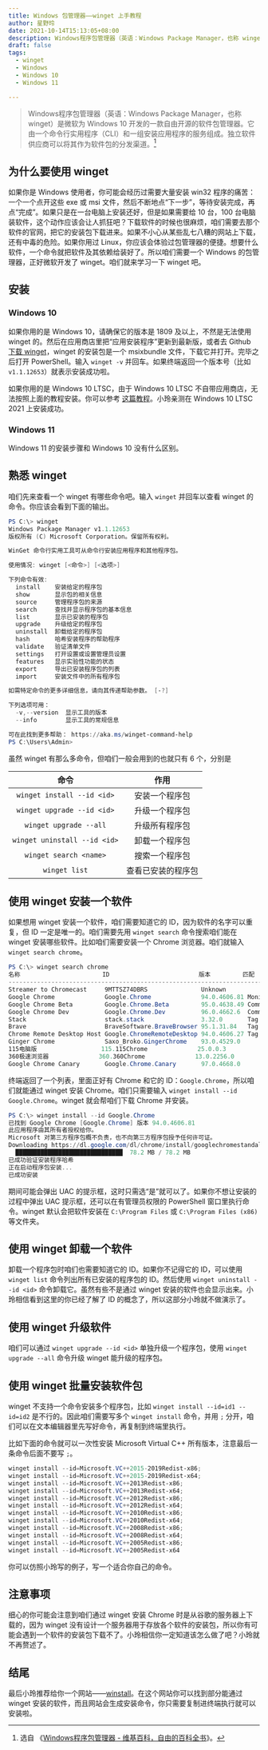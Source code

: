 ```yaml
---
title: Windows 包管理器——winget 上手教程
author: 星野玲
date: 2021-10-14T15:13:05+08:00
description: Windows程序包管理器（英语：Windows Package Manager，也称 winget）是微软为 Windows 10 开发的一款自由开源的软件包管理器。它由一个命令行实用程序（CLI）和一组安装应用程序的服务组成。独立软件供应商可以将其作为软件包的分发渠道。
draft: false
tags:
  - winget
  - Windows
  - Windows 10
  - Windows 11

---
```


> Windows程序包管理器（英语：Windows Package Manager，也称 winget）是微软为 Windows 10 开发的一款自由开源的软件包管理器。它由一个命令行实用程序（CLI）和一组安装应用程序的服务组成。独立软件供应商可以将其作为软件包的分发渠道。[^1]

[^1]: 选自 《[Windows程序包管理器 - 维基百科，自由的百科全书](https://zh.wikipedia.org/wiki/Windows%E7%A8%8B%E5%BA%8F%E5%8C%85%E7%AE%A1%E7%90%86%E5%99%A8)》。

## 为什么要使用 winget

如果你是 Windows 使用者，你可能会经历过需要大量安装 win32 程序的痛苦：一个一个点开这些 exe 或 msi 文件，然后不断地点“下一步”，等待安装完成，再点“完成”。如果只是在一台电脑上安装还好，但是如果需要给 10 台，100 台电脑装软件，这个动作应该会让人抓狂吧？下载软件的时候也很麻烦，咱们需要去那个软件的官网，把它的安装包下载进来。如果不小心从某些乱七八糟的网站上下载，还有中毒的危险。如果你用过 Linux，你应该会体验过包管理器的便捷。想要什么软件，一个命令就把软件及其依赖给装好了。所以咱们需要一个 Windows 的包管理器，正好微软开发了 winget。咱们就来学习一下 winget 吧。

## 安装

### Windows 10

如果你用的是 Windows 10，请确保它的版本是 1809 及以上，不然是无法使用 winget 的。然后在应用商店里把“应用安装程序”更新到最新版，或者去 Github [下载 winget](https://github.com/microsoft/winget-cli/releases/latest)，winget 的安装包是一个 msixbundle 文件，下载它并打开。完毕之后打开 PowerShell。输入 `winget -v` 并回车。如果终端返回一个版本号（比如 `v1.1.12653`）就表示安装成功啦。

如果你用的是 Windows 10 LTSC，由于 Windows 10 LTSC 不自带应用商店，无法按照上面的教程安装。你可以参考 [这篇教程](https://kms.app/archives/414/)。小玲亲测在 Windows 10 LTSC 2021 上安装成功。

### Windows 11

Windows 11 的安装步骤和 Windows 10 没有什么区别。

## 熟悉 winget

咱们先来查看一个 winget 有哪些命令吧。输入 `winget` 并回车以查看 winget 的命令。你应该会看到下面的输出。

```powershell
PS C:\> winget
Windows Package Manager v1.1.12653
版权所有 (C) Microsoft Corporation。保留所有权利。

WinGet 命令行实用工具可从命令行安装应用程序和其他程序包。

使用情况: winget [<命令>] [<选项>]

下列命令有效:
  install    安装给定的程序包
  show       显示包的相关信息
  source     管理程序包的来源
  search     查找并显示程序包的基本信息
  list       显示已安装的程序包
  upgrade    升级给定的程序包
  uninstall  卸载给定的程序包
  hash       哈希安装程序的帮助程序
  validate   验证清单文件
  settings   打开设置或设置管理员设置
  features   显示实验性功能的状态
  export     导出已安装程序包的列表
  import     安装文件中的所有程序包

如需特定命令的更多详细信息，请向其传递帮助参数。 [-?]

下列选项可用：
  -v,--version  显示工具的版本
  --info        显示工具的常规信息

可在此找到更多帮助： https://aka.ms/winget-command-help
PS C:\Users\Admin>
```

虽然 winget 有那么多命令，但咱们一般会用到的也就只有 6 个，分别是

|             命令             |        作用        |
| :--------------------------: | :----------------: |
|  `winget install --id <id>`  |   安装一个程序包   |
|  `winget upgrade --id <id>`  |   升级一个程序包   |
|    `winget upgrade --all`    |   升级所有程序包   |
| `winget uninstall --id <id>` |   卸载一个程序包   |
|    `winget search <name>`    |   搜索一个程序包   |
|        `winget list`         | 查看已安装的程序包 |

## 使用 winget 安装一个软件

如果想用 winget 安装一个软件，咱们需要知道它的 ID，因为软件的名字可以重复，但 ID 一定是唯一的。咱们需要先用 `winget search` 命令搜索咱们能在 winget 安装哪些软件。比如咱们需要安装一个 Chrome 浏览器。咱们就输入 `winget search chrome`。

```powershell
PS C:\> winget search chrome
名称                       ID                         版本         匹配            源
------------------------------------------------------------------------------------------
Streamer to Chromecast     9MTTSZ74DBRS               Unknown                      msstore
Google Chrome              Google.Chrome              94.0.4606.81 Moniker: chrome winget
Google Chrome Beta         Google.Chrome.Beta         95.0.4638.49 Command: chrome winget
Google Chrome Dev          Google.Chrome.Dev          96.0.4662.6  Command: chrome winget
Stack                      stack.stack                3.32.0       Tag: chrome     winget
Brave                      BraveSoftware.BraveBrowser 95.1.31.84   Tag: Chrome     winget
Chrome Remote Desktop Host Google.ChromeRemoteDesktop 94.0.4606.27 Tag: chrome     winget
Ginger Chrome              Saxo_Broko.GingerChrome    93.0.4529.0                  winget
115电脑版                  115.115Chrome              25.0.0.3                     winget
360极速浏览器              360.360Chrome              13.0.2256.0                  winget
Google Chrome Canary       Google.Chrome.Canary       97.0.4668.0                  winget
```

终端返回了一个列表，里面正好有 Chrome 和它的 ID：`Google.Chrome`，所以咱们就能通过 winget 安装 Chrome。咱们只需要输入 `winget install --id Google.Chrome`。winget 就会帮咱们下载 Chrome 并安装。

```powershell
PS C:\> winget install --id Google.Chrome
已找到 Google Chrome [Google.Chrome] 版本 94.0.4606.81
此应用程序由其所有者授权给你。
Microsoft 对第三方程序包概不负责，也不向第三方程序包授予任何许可证。
Downloading https://dl.google.com/dl/chrome/install/googlechromestandaloneenterprise64.msi
  ██████████████████████████████  78.2 MB / 78.2 MB
已成功验证安装程序哈希
正在启动程序包安装...
已成功安装
```

期间可能会弹出 UAC 的提示框，这时只需选“是”就可以了。如果你不想让安装的过程中弹出 UAC 提示框，还可以在有管理员权限的 PowerShell 窗口里执行命令。winget 默认会把软件安装在 `C:\Program Files` 或 `C:\Program Files (x86)` 等文件夹。

## 使用 winget 卸载一个软件

卸载一个程序包时咱们也需要知道它的 ID。如果你不记得它的 ID，可以使用 `winget list` 命令列出所有已安装的程序包的 ID。然后使用 `winget uninstall --id <id>` 命令卸载它。虽然有些不是通过 winget 安装的软件也会显示出来。小玲相信看到这里的你已经了解了 ID 的概念了，所以这部分小玲就不做演示了。

## 使用 winget 升级软件

咱们可以通过 `winget upgrade --id <id>` 单独升级一个程序包，使用 `winget upgrade --all` 命令升级 winget 能升级的程序包。

## 使用 winget 批量安装软件包

winget 不支持一个命令安装多个程序包，比如 `winget install --id=id1 --id=id2` 是不行的。因此咱们需要写多个 `winget install` 命令，并用 `;` 分开，咱们可以在文本编辑器里先写好命令，再复制到终端里执行。

比如下面的命令就可以一次性安装 Microsoft Virtual C++ 所有版本，注意最后一条命令后面不要写 `;`。

```powershell
winget install --id=Microsoft.VC++2015-2019Redist-x86;
winget install --id=Microsoft.VC++2015-2019Redist-x64;
winget install --id=Microsoft.VC++2013Redist-x86;
winget install --id=Microsoft.VC++2013Redist-x64;
winget install --id=Microsoft.VC++2012Redist-x86;
winget install --id=Microsoft.VC++2012Redist-x64;
winget install --id=Microsoft.VC++2010Redist-x86;
winget install --id=Microsoft.VC++2010Redist-x64;
winget install --id=Microsoft.VC++2008Redist-x86;
winget install --id=Microsoft.VC++2008Redist-x64;
winget install --id=Microsoft.VC++2005Redist-x86;
winget install --id=Microsoft.VC++2005Redist-x64
```

你可以仿照小玲写的例子，写一个适合你自己的命令。

## 注意事项

细心的你可能会注意到咱们通过 winget 安装 Chrome 时是从谷歌的服务器上下载的，因为 winget 没有设计一个服务器用于存放各个软件的安装包，所以你有可能会遇到一个软件的安装包下载不了。小玲相信你一定知道该怎么做了吧？小玲就不再赘述了。

## 结尾

最后小玲推荐给你一个网站——[winstall](https://winstall.app/)。在这个网站你可以找到部分能通过 winget 安装的软件，而且网站会生成安装命令，你只需要复制进终端执行就可以安装啦。
